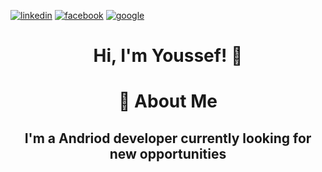 [![linkedin](https://img.shields.io/badge/linkedin-0A66C2?style=for-the-badge&logo=linkedin&logoColor=white)](https://www.linkedin.com/in/youssef-ahmed-a39aba219/) [![facebook](https://img.shields.io/badge/facebook-0A66C2?style=for-the-badge&logo=facebook&logoColor=white)](https://www.facebook.com/joussefahmed2012/) [![google](https://img.shields.io/badge/google-000445?style=for-the-badge&logo=google&logoColor=white)](https://mail.google.com/mail/?view=cm&source=mailto&to=[joussefahmed2012@gmail.com])

# <p align="center"> Hi, I'm Youssef! 👋  </p>

# <p align="center"> 🚀 About Me </p>
## <p align="center"> I'm a Andriod developer currently looking for new opportunities </p>
